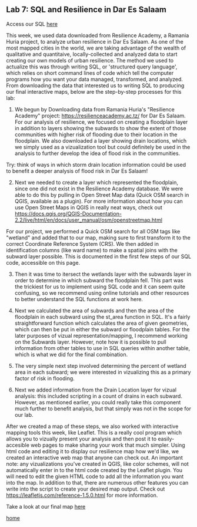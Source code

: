 ## Lab 7: SQL and Resilience in Dar Es Salaam 

Access our SQL [here](lab06_final.sql) 

This week, we used data downloaded from Resilience Academy, a Ramania Huria project, to analyze urban resilience in Dar Es Salaam. As one of the most mapped cities in the world, we are taking advantage of the wealth of qualitative and quantitaive, locally-collected and analyzed data to start creating our own models of urban resilience. The method we used to actualize this was through writing SQL, or 'structured query language', which relies on short command lines of code which tell the computer programs how you want your data managed, transformed, and analyzed. From downloading the data that interested us to writing SQL to producing our final interactive maps, below are the step-by-step processes for this lab: 

1. We begun by Downloading data from Ramania Huria's "Resilience Academy" project: https://resilienceacademy.ac.tz/ for Dar Es Salaam. For our analysis of resilience, we focused on creating a floodplain layer in addition to layers showing the subwards to show the extent of those communities with higher risk of flooding due to their location in the floodplain. We also downloaded a layer showing drain locations, which we simply used as a vizualization tool but could definitely be used in the analysis to further develop the idea of flood risk in the communities. 
  
  Try: think of ways in which storm drain location information could be used to benefit a deeper analysis of flood risk in Dar Es Salaam!

2. Next we needed to create a layer which represented the floodplain, since one did not exist in the Resilience Academy database. We were able to do this by pulling in Open Street Map data (Quick OSM search in QGIS, available as a plugin). For more information about how you can use Open Street Maps in QGIS in really neat ways, check out https://docs.qgis.org/QGIS-Documentation-2.2/live/html/en/docs/user_manual/osm/openstreetmap.html 

For our project, we performed a Quick OSM search for all OSM tags like "wetland" and added that to our map, making sure to first transform it to the correct Coordinate Reference System (CRS). We then added in identification columns (like ward name) to make a spatial joins with the subward layer possible. This is documented in the first few steps of our SQL code, accessible on this page. 

3. Then it was time to itersect the wetlands layer with the subwards layer in order to determine in which subward the floodplain fell. This part was the trickiest for us to implement using SQL code and it can seem quite confusing, so we recommend using online tutorials and other resources to better understand the SQL functions at work here. 

4. Next we calculated the area of subwards and then the area of the floodplain in each subward using the st_area function in SQL. It's a fairly straightforward function which calculates the area of given geometries, which can then be put in either the subward or floodplain tables. For the later purposes of vizual representation/mapping, I recommend working on the Subwards layer. However, note how it is possible to pull information from other tables to use in SQL queries within another table, which is what we did for the final combination.

5. The very simple next step involved determining the percent of wetland area in each subward; we were interested in vizualizing this as a primary factor of risk in flooding. 

6. Next we added information from the Drain Location layer for vizual analysis: this included scripting in a count of drains in each subward. However, as mentioned earlier, you could really take this component much further to benefit analysis, but that simply was not in the scope for our lab. 



After we created a map of these steps, we also worked with interactive mapping tools this week, like Leaflet. This is a really cool program which allows you to vizually present your analysis and then post it to easily-accesible web pages to make sharing your work that much simpler. Using html code and editing it to display our resilience map how we'd like, we created an interactive web map that anyone can check out. An important note: any vizualizations you've created in QGIS, like color schemes, will not automatically enter in to the html code created by the Leaflet plugin. You will need to edit the given HTML code to add all the information you want into the map. In addition to that, there are numerous other features you can write into the script to create your desired map output. Check out https://leafletjs.com/reference-1.5.0.html for more information. 

Take a look at our final map [here](map3/index.html)



[home](index.md)
